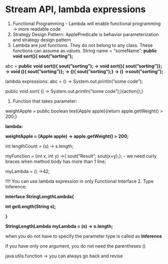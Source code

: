 # Stream API, lambda expressions

1. Functional Programming - Lambda will enable functional programming → more readable code
2. Strategy Design Pattern: ApplePredicate is behavior parameterization and strategy design pattern
3. Lambda are just functions. They do not belong to any class. These functions can assume as values. String name = “someName”; **public void sort(){ sout(”sorting”);**

abc = **public**  **void sort(){ sout(”sorting”); → void sort(){ sout(”sorting”)}; → void (){ sout(”sorting”)}; → (){ sout(”sorting”);} → () →sout(”sorting”);**

lambda expressions: abc = () → System.out.println(”some code”);

public void sort( () → System.out.println(”some code”);){action();}

1. Function that takes parameter:

weightApple = public boolean test(Apple apple){return apple.getWeight() > 200;}

**lambda:**

**weightApple = (Apple apple) →  apple.getWeight() > 200;**

int lengthCount = (s) → s.length;

myFunction = (int x, int y) →{ sout(”Result”; sout(x+y);}; - we need curly braces when method body has more than 1 line;

myLambda = () →42;


!!!! You can use lambda expression in only Functional Interface
2. Type Inference:

**interface StringLengthLambda{**

**int getLength(String s);**

**}**

**StringLengthLambda myLambda = (s) → s.length;**

when you do not have to specify the parameter type is called as **Inference**

if you have only one argument, you do not need the parentheses ()

java.utils.function -> you can always go back and revise 